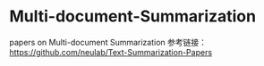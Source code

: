 # Multi-document-Summarization
papers on Multi-document Summarization
参考链接：https://github.com/neulab/Text-Summarization-Papers
